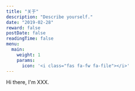 ```yaml
---
title: "关于"
description: "Describe yourself."
date: "2019-02-28"
reward: false
postDate: false
readingTime: false
menu:
  main:
    weight: 1
    params:
      icon: '<i class="fas fa-fw fa-file"></i>'
---
```


Hi there, I'm XXX.
